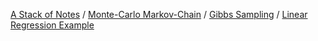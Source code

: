 [A Stack of Notes](../../../a-stack-of-notes.md) / [Monte-Carlo Markov-Chain](../../monte-carlo-markov-chain.md) / [Gibbs Sampling](../gibbs-sampling.md) / [Linear Regression Example](gibbs-linear-regression-example.md)